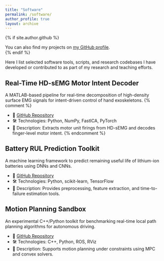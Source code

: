 ```yaml
---
title: "Software"
permalink: /software/
author_profile: true
layout: archive
---
```


{% if site.author.github %}
  <div class="wordwrap">You can also find my projects on <a href="https://github.com/{{ site.author.github }}">my GitHub profile</a>.</div>
{% endif %}

Here I list selected software tools, scripts, and research codebases I have developed or contributed to as part of my research and teaching efforts.



## Real-Time HD-sEMG Motor Intent Decoder

A MATLAB-based pipeline for real-time decomposition of high-density surface EMG signals for intent-driven control of hand exoskeletons.
{% comment %}
- 🔗 [GitHub Repository](https://github.com/YOUR_USERNAME/hdsemg-decoder)
- 🛠️ Technologies: Python, NumPy, FastICA, PyTorch
- 📄 Description: Extracts motor unit firings from HD-sEMG and decodes finger-level motor intent.
{% endcomment %}



## Battery RUL Prediction Toolkit

A machine learning framework to predict remaining useful life of lithium-ion batteries using DNNs and CNNs.

- 🔗 [GitHub Repository](https://github.com/YOUR_USERNAME/battery-rul)
- 🛠️ Technologies: Python, scikit-learn, TensorFlow
- 📄 Description: Provides preprocessing, feature extraction, and time-to-failure estimation tools.


## Motion Planning Sandbox

An experimental C++/Python toolkit for benchmarking real-time local path planning algorithms for autonomous driving.

- 🔗 [GitHub Repository](https://github.com/YOUR_USERNAME/path-planning-sandbox)
- 🛠️ Technologies: C++, Python, ROS, RViz
- 📄 Description: Supports motion planning under constraints using MPC and convex solvers.

